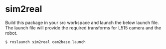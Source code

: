 # sim2real

Build this package in your src workspace and launch the below launch file. The launch file will provide the required transforms for L515 camera and the robot.
```
$ roslaunch sim2real cam2base.launch
```